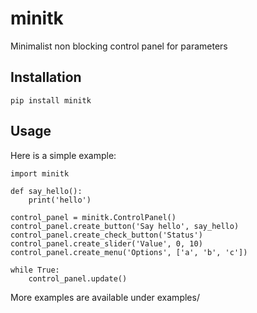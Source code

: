 # minitk

Minimalist non blocking control panel for parameters


## Installation
```
pip install minitk
```

## Usage
Here is a simple example:
```
import minitk

def say_hello():
    print('hello')

control_panel = minitk.ControlPanel()
control_panel.create_button('Say hello', say_hello)
control_panel.create_check_button('Status')
control_panel.create_slider('Value', 0, 10)
control_panel.create_menu('Options', ['a', 'b', 'c'])

while True:
    control_panel.update()

```

More examples are available under examples/